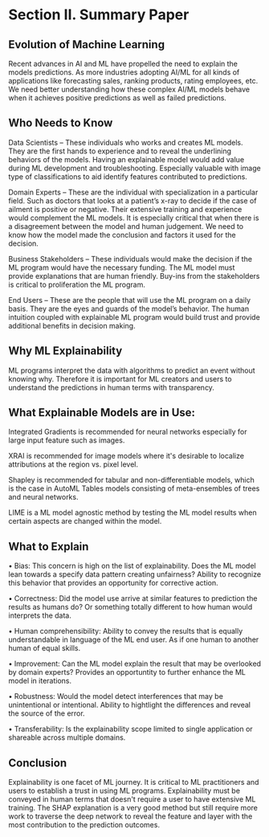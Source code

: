 # Section II. Summary Paper

## Evolution of Machine Learning

Recent advances in AI and ML have propelled the need to explain the models predictions. As more industries adopting AI/ML for all kinds of applications like forecasting sales, ranking products, rating employees, etc. We need better understanding how these complex AI/ML models behave when it achieves positive predictions as well as failed predictions.

## Who Needs to Know

Data Scientists – These individuals who works and creates ML models. They are the first hands to experience and to reveal the underlining behaviors of the models. Having an explainable model would add value during ML development and troubleshooting. Especially valuable with image type of classifications to aid identify features contributed to predictions.

Domain Experts – These are the individual with specialization in a particular field. Such as doctors that looks at a patient’s x-ray to decide if the case of ailment is positive or negative. Their extensive training and experience would complement the ML models. It is especially critical that when there is a disagreement between the model and human judgement. We need to know how the model made the conclusion and factors it used for the decision.

Business Stakeholders – These individuals would make the decision if the ML program would have the necessary funding. The ML model must provide explanations that are human friendly. Buy-ins from the stakeholders is critical to proliferation the ML program.

End Users – These are the people that will use the ML program on a daily basis. They are the eyes and guards of the model’s behavior. The human intuition coupled with explainable ML program would build trust and provide additional benefits in decision making.

## Why ML Explainability

ML programs interpret the data with algorithms to predict an event without knowing why. Therefore it is important for ML creators and users to understand the predictions in human terms with transparency.  

## What Explainable Models are in Use:

Integrated Gradients is recommended for neural networks especially for large input feature such as images. 

XRAI is recommended for image models where it's desirable to localize attributions at the region vs. pixel level. 

Shapley is recommended for tabular and non-differentiable models, which is the case in AutoML Tables models consisting of meta-ensembles of trees and neural networks.

LIME is a ML model agnostic method by testing the ML model results when certain aspects are changed within the model. 

## What to Explain

• Bias: This concern is high on the list of explainability. Does the ML model lean towards a specify data pattern creating unfairness? Ability to recognize this behavior that provides an opportunity for corrective action.

• Correctness: Did the model use arrive at similar features to prediction the results as humans do? Or something totally different to how human would interprets the data.

• Human comprehensibility: Ability to convey the results that is equally understandable in language of the ML end user. As if one human to another human of equal skills.

• Improvement: Can the ML model explain the result that may be overlooked by domain experts? Provides an opportuntity to further enhance the ML model in iterations.

• Robustness: Would the model detect interferences that may be unintentional or intentional. Ability to hightlight the differences and reveal the source of the error.

• Transferability: Is the explainability scope limited to single application or shareable across multiple domains. 

## Conclusion

Explainability is one facet of ML journey. It is critical to ML practitioners and users to establish a trust in using ML programs. Explainability must be conveyed in human terms that doesn't require a user to have extensive ML training. The SHAP explanation is a very good method but still require more work to traverse the deep network to reveal the feature and layer with the most contribution to the prediction outcomes.


